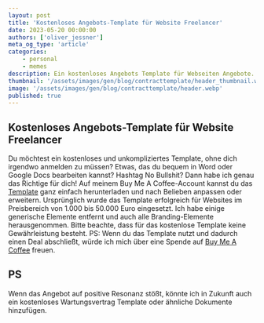 ```yaml
---
layout: post
title: 'Kostenloses Angebots-Template für Website Freelancer'
date: 2023-05-20 00:00:00
authors: ['oliver_jessner']
meta_og_type: 'article'
categories:
    - personal
    - memes
description: Ein kostenloses Angebots Template für Webseiten Angebote.
thumbnail: '/assets/images/gen/blog/contracttemplate/header_thumbnail.webp'
image: '/assets/images/gen/blog/contracttemplate/header.webp'
published: true
---
```


## Kostenloses Angebots-Template für Website Freelancer

Du möchtest ein kostenloses und unkompliziertes Template, ohne dich irgendwo anmelden zu müssen? Etwas, das du bequem in Word oder Google Docs bearbeiten kannst? Hashtag No Bullshit? Dann habe ich genau das Richtige für dich! Auf meinem Buy Me A Coffee-Account kannst du das [Template](https://www.buymeacoffee.com/oliverjessner/e/136276) ganz einfach herunterladen und nach Belieben anpassen oder erweitern. Ursprünglich wurde das Template erfolgreich für Websites im Preisbereich von 1.000 bis 50.000 Euro eingesetzt. Ich habe einige generische Elemente entfernt und auch alle Branding-Elemente herausgenommen. Bitte beachte, dass für das kostenlose Template keine Gewährleistung besteht. PS: Wenn du das Template nutzt und dadurch einen Deal abschließt, würde ich mich über eine Spende auf [Buy Me A Coffee](https://www.buymeacoffee.com/oliverjessner/) freuen.

## PS

Wenn das Angebot auf positive Resonanz stößt, könnte ich in Zukunft auch ein kostenloses Wartungsvertrag Template oder ähnliche Dokumente hinzufügen.
